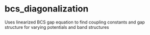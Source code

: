 # bcs_diagonalization
Uses linearized BCS gap equation to find coupling constants and gap structure for varying potentials and band structures
